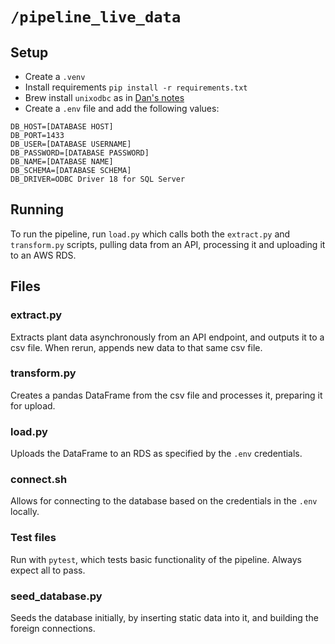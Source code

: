 # `/pipeline_live_data`

## Setup 

- Create a `.venv`
- Install requirements `pip install -r requirements.txt`
- Brew install `unixodbc` as in [Dan's notes](https://github.com/Peritract/pymssql-example/tree/main/pyodbc%20example)
- Create a `.env` file and add the following values:  
```
DB_HOST=[DATABASE HOST]
DB_PORT=1433
DB_USER=[DATABASE USERNAME]
DB_PASSWORD=[DATABASE PASSWORD]
DB_NAME=[DATABASE NAME]
DB_SCHEMA=[DATABASE SCHEMA]
DB_DRIVER=ODBC Driver 18 for SQL Server
```

## Running

To run the pipeline, run `load.py` which calls both the `extract.py` and `transform.py` scripts, pulling data from an API, processing it and uploading it to an AWS RDS.

## Files

### extract.py

Extracts plant data asynchronously from an API endpoint, and outputs it to a csv file. When rerun, appends new data to that same csv file.

### transform.py

Creates a pandas DataFrame from the csv file and processes it, preparing it for upload.

### load.py

Uploads the DataFrame to an RDS as specified by the `.env` credentials.

### connect.sh

Allows for connecting to the database based on the credentials in the `.env` locally.

### Test files

Run with `pytest`, which tests basic functionality of the pipeline. Always expect all to pass.

### seed_database.py

Seeds the database initially, by inserting static data into it, and building the foreign connections.